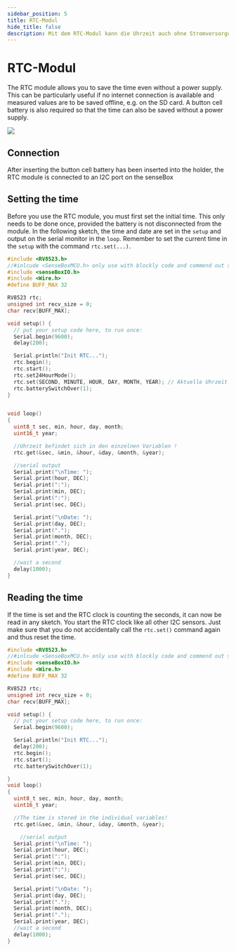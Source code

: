 ```yaml
---
sidebar_position: 5
title: RTC-Modul
hide_title: false
description: Mit dem RTC-Modul kann die Uhrzeit auch ohne Stromversorgung gespeichert werden.
---
```

# RTC-Modul

The RTC module allows you to save the time even without a power supply. This can be particularly useful if no internet connection is available and measured values are to be saved offline, e.g. on the SD card. A button cell battery is also required so that the time can also be saved without a power supply.

![](/img/hardware-bilder/rtc/rtc.png)


## Connection
After inserting the button cell battery has been inserted into the holder, the RTC module is connected to an I2C port on the senseBox

## Setting the time

Before you use the RTC module, you must first set the initial time. This only needs to be done once, provided the battery is not disconnected from the module. In the following sketch, the time and date are set in the `setup` and output on the serial monitor in the `loop`. Remember to set the current time in the `setup` with the command `rtc.set(...)`.

```c++
#include <RV8523.h>
//#inlcude <SenseBoxMCU.h> only use with blockly code and commend out senseBoxIO.h
#include <senseBoxIO.h>
#include <Wire.h>
#define BUFF_MAX 32

RV8523 rtc;
unsigned int recv_size = 0;
char recv[BUFF_MAX];

void setup() {
  // put your setup code here, to run once:
  Serial.begin(9600);
  delay(200);

  Serial.println("Init RTC...");
  rtc.begin();
  rtc.start();
  rtc.set24HourMode();
  rtc.set(SECOND, MINUTE, HOUR, DAY, MONTH, YEAR); // Aktuelle Uhrzeit / Datum HIER setzen!
  rtc.batterySwitchOver(1);
}


void loop()
{
  uint8_t sec, min, hour, day, month;
  uint16_t year;

  //Uhrzeit befindet sich in den einzelnen Variablen !
  rtc.get(&sec, &min, &hour, &day, &month, &year);

  //serial output
  Serial.print("\nTime: ");
  Serial.print(hour, DEC);
  Serial.print(":");
  Serial.print(min, DEC);
  Serial.print(":");
  Serial.print(sec, DEC);

  Serial.print("\nDate: ");
  Serial.print(day, DEC);
  Serial.print(".");
  Serial.print(month, DEC);
  Serial.print(".");
  Serial.print(year, DEC);

  //wait a second
  delay(1000);
}
```

## Reading the time

If the time is set and the RTC clock is counting the seconds, it can now be read in any sketch. You start the RTC clock like all other I2C sensors. Just make sure that you do not accidentally call the `rtc.set()` command again and thus reset the time.

```c++
#include <RV8523.h>
//#inlcude <SenseBoxMCU.h> only use with blockly code and commend out senseBoxIO.h
#include <senseBoxIO.h>
#include <Wire.h>
#define BUFF_MAX 32

RV8523 rtc;
unsigned int recv_size = 0;
char recv[BUFF_MAX];

void setup() {
  // put your setup code here, to run once:
  Serial.begin(9600);

  Serial.println("Init RTC...");
  delay(200);
  rtc.begin();
  rtc.start();
  rtc.batterySwitchOver(1);

}
void loop()
{
  uint8_t sec, min, hour, day, month;
  uint16_t year;

  //The time is stored in the individual variables!
  rtc.get(&sec, &min, &hour, &day, &month, &year);

    //serial output
  Serial.print("\nTime: ");
  Serial.print(hour, DEC);
  Serial.print(":");
  Serial.print(min, DEC);
  Serial.print(":");
  Serial.print(sec, DEC);

  Serial.print("\nDate: ");
  Serial.print(day, DEC);
  Serial.print(".");
  Serial.print(month, DEC);
  Serial.print(".");
  Serial.print(year, DEC);
  //wait a second
  delay(1000);
}
```
